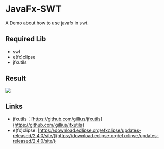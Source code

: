 # JavaFx-SWT

A Demo about how to use javafx in swt.

## Required Lib
- swt
- e(fx)clipse
- jfxutils

## Result

![](https://ws3.sinaimg.cn/large/006tNc79ly1fzffejmvedj318k0rwtdn.jpg)

## Links

- jfxutils：[https://github.com/gillius/jfxutils](https://github.com/gillius/jfxutils)
- e(fx)clipse: [https://download.eclipse.org/efxclipse/updates-released/2.4.0/site/](https://download.eclipse.org/efxclipse/updates-released/2.4.0/site/)



